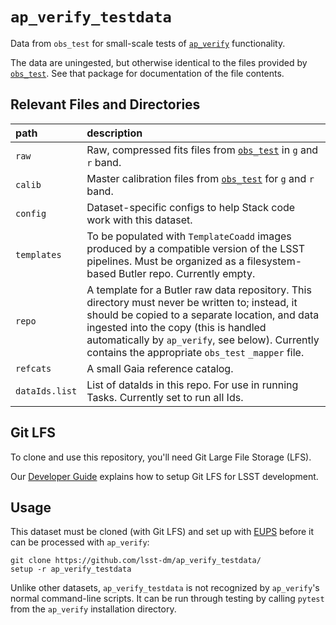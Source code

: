 `ap_verify_testdata`
====================

Data from `obs_test` for small-scale tests of [`ap_verify`](https://github.com/lsst-dm/ap_verify/) functionality.

The data are uningested, but otherwise identical to the files provided by [`obs_test`](https://github.com/lsst/obs_test/).
See that package for documentation of the file contents.

Relevant Files and Directories
------------------------------
path                  | description
:---------------------|:-----------------------------
`raw`                 | Raw, compressed fits files from [`obs_test`](https://github.com/lsst/obs_test/tree/master/data) in `g` and `r` band.
`calib`               | Master calibration files from [`obs_test`](https://github.com/lsst/obs_test/tree/master/data) for `g` and `r` band.
`config`              | Dataset-specific configs to help Stack code work with this dataset.
`templates`           | To be populated with `TemplateCoadd` images produced by a compatible version of the LSST pipelines. Must be organized as a filesystem-based Butler repo. Currently empty.
`repo`                | A template for a Butler raw data repository. This directory must never be written to; instead, it should be copied to a separate location, and data ingested into the copy (this is handled automatically by `ap_verify`, see below). Currently contains the appropriate `obs_test` `_mapper` file.
`refcats`             | A small Gaia reference catalog.
`dataIds.list`        | List of dataIds in this repo. For use in running Tasks. Currently set to run all Ids.


Git LFS
-------

To clone and use this repository, you'll need Git Large File Storage (LFS).

Our [Developer Guide](http://developer.lsst.io/en/latest/tools/git_lfs.html) explains how to setup Git LFS for LSST development.

Usage
-----

<!-- TODO: replace with link to Sphinx label `ap-verify-datasets-install` once it's published -->

This dataset must be cloned (with Git LFS) and set up with [EUPS](https://developer.lsst.io/stack/eups-tutorial.html) before it can be processed with `ap_verify`:

    git clone https://github.com/lsst-dm/ap_verify_testdata/
    setup -r ap_verify_testdata

Unlike other datasets, `ap_verify_testdata` is not recognized by `ap_verify`'s normal command-line scripts.
It can be run through testing by calling `pytest` from the `ap_verify` installation directory.
